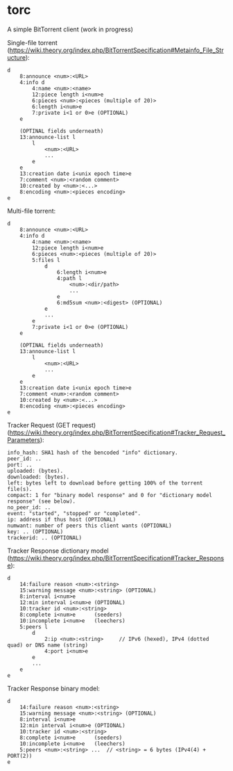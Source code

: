 # torc
A simple BitTorrent client (work in progress)

Single-file torrent (https://wiki.theory.org/index.php/BitTorrentSpecification#Metainfo_File_Structure):

    d
        8:announce <num>:<URL>
        4:info d
            4:name <num>:<name>
            12:piece length i<num>e
            6:pieces <num>:<pieces (multiple of 20)>
            6:length i<num>e
            7:private i<1 or 0>e (OPTIONAL)
        e
        
        (OPTINAL fields underneath)
        13:announce-list l
            l 
                <num>:<URL> 
                ...
            e
        e
        13:creation date i<unix epoch time>e
        7:comment <num>:<random comment>
        10:created by <num>:<...>
        8:encoding <num>:<pieces encoding>
    e

Multi-file torrent:

    d
        8:announce <num>:<URL>
        4:info d
            4:name <num>:<name>
            12:piece length i<num>e
            6:pieces <num>:<pieces (multiple of 20)>
            5:files l
                d
                    6:length i<num>e
                    4:path l
                        <num>:<dir/path>
                        ...
                    e
                    6:md5sum <num>:<digest> (OPTIONAL)
                e
                ...
            e
            7:private i<1 or 0>e (OPTIONAL)
        e
        
        (OPTINAL fields underneath)
        13:announce-list l
            l 
                <num>:<URL> 
                ...
            e
        e
        13:creation date i<unix epoch time>e
        7:comment <num>:<random comment>
        10:created by <num>:<...>
        8:encoding <num>:<pieces encoding>
    e
    
Tracker Request (GET request) (https://wiki.theory.org/index.php/BitTorrentSpecification#Tracker_Request_Parameters):

    info_hash: SHA1 hash of the bencoded "info" dictionary.
    peer_id: ..
    port: ..
    uploaded: (bytes).
    downloaded: (bytes).
    left: bytes left to download before getting 100% of the torrent file(s).
    compact: 1 for "binary model response" and 0 for "dictionary model response" (see below).
    no_peer_id: ..
    event: "started", "stopped" or "completed".
    ip: address if thus host (OPTIONAL)
    numwant: number of peers this client wants (OPTIONAL)
    key: .. (OPTIONAL)
    trackerid: .. (OPTIONAL)
    
Tracker Response dictionary model (https://wiki.theory.org/index.php/BitTorrentSpecification#Tracker_Response):

    d
    	14:failure reason <num>:<string>
    	15:warning message <num>:<string> (OPTIONAL)
    	8:interval i<num>e
    	12:min interval i<num>e (OPTIONAL)
    	10:tracker id <num>:<string>
    	8:complete i<num>e		(seeders)
    	10:incomplete i<num>e	(leechers)
    	5:peers l
    		d
    			2:ip <num>:<string>		// IPv6 (hexed), IPv4 (dotted quad) or DNS name (string)
    			4:port i<num>e
    		e
    		...
    	e
    e
    
Tracker Response binary model:

    d
    	14:failure reason <num>:<string>
    	15:warning message <num>:<string> (OPTIONAL)
    	8:interval i<num>e
    	12:min interval i<num>e (OPTIONAL)
    	10:tracker id <num>:<string>
    	8:complete i<num>e		(seeders)
    	10:incomplete i<num>e	(leechers)
        5:peers <num>:<string> ... 	// <string> = 6 bytes (IPv4(4) + PORT(2))
    e